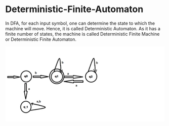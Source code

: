 # Deterministic-Finite-Automaton
In DFA, for each input symbol, one can determine the state to which the machine will move. Hence, it is called Deterministic Automaton. As it has a finite number of states, the machine is called Deterministic Finite Machine or Deterministic Finite Automaton.

<img src="https://github.com/MustafaOzer20/Deterministic-Finite-Automaton/blob/master/dfa.png">
